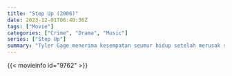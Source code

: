 ```yaml
---
title: "Step Up (2006)"
date: 2023-12-01T06:40:36Z
tags: ["Movie"]
categories: ["Crime", "Drama", "Music"]
series: ["Step Up"]
summary: "Tyler Gage menerima kesempatan seumur hidup setelah merusak sekolah seni pertunjukan, memberinya kesempatan untuk mendapatkan beasiswa dan menari dengan penari pendatang baru, Nora."
---
```


<mux-player stream-type="on-demand"
src="https://kp3d-my.sharepoint.com/personal/ryoo_kp3d_onmicrosoft_com/_layouts/15/download.aspx?share=EWIvgd3TScxBizU_aArxWgUB_9O-c1UxA8_AIppHONy80A" prefer-playback="mse" controls>

</mux-player>


{{< movieinfo id="9762" >}}

<script src="https://cdn.jsdelivr.net/npm/@mux/mux-player"></script>

 <script type="application/ld+json ">
{
"@context": "https://schema.org/",
"@type": "VideoObject",
"name": "Step Up (2006)",
"contentUrl": "https://stream.mux.com/vJsyl6Xy00743EwsWL00Uy7rUmXg02nhRh01qxHXj00cFHPM.m3u8",
"thumbnailUrl": "https://www.themoviedb.org/t/p/original/wZ4WOYdFwxd9hcVYDvpI99eKQZ.jpg?width=314&fit_mode=preserve&time=25",
"uploadDate": "2023-12-01T06:40:36Z",
}

</script>
